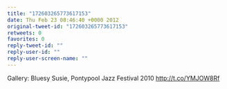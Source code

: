 ```yaml
---
title: "172603265773617153"
date: Thu Feb 23 08:46:40 +0000 2012
original-tweet-id: "172603265773617153"
retweets: 0
favorites: 0
reply-tweet-id: ""
reply-user-id: ""
reply-user-screen-name: ""
---
```

Gallery: Bluesy Susie, Pontypool Jazz Festival 2010 http://t.co/YMJOW8Rf
